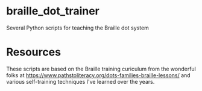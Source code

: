 # braille_dot_trainer
Several Python scripts for teaching the Braille dot system

# Resources
These scripts are based on the Braille training curiculum from the wonderful folks at https://www.pathstoliteracy.org/dots-families-braille-lessons/ and various self-training techniques I've learned over the years.

